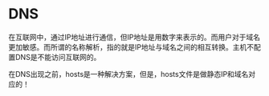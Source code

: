 # DNS
在互联网中，通过IP地址进行通信，但IP地址是用数字来表示的。而用户对于域名更加敏感。而所谓的名称解析，指的就是IP地址与域名之间的相互转换。主机不配置DNS是不能访问互联网的。

在DNS出现之前，hosts是一种解决方案，但是，hosts文件是做静态IP和域名对应的！

